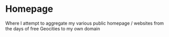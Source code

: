 # Homepage

Where I attempt to aggregate my various public homepage / websites from the days of free Geocities to my own domain

